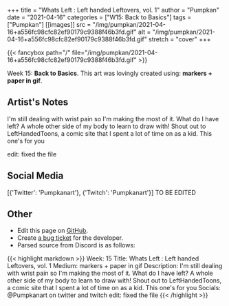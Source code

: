 +++
title =       "Whats Left : Left handed Leftovers, vol. 1"
author =      "Pumpkan"
date =        "2021-04-16"
categories =  ["W15: Back to Basics"]
tags =        ["Pumpkan"]
[[images]]
                      src = "/img/pumpkan/2021-04-16+a556fc98cfc82ef90179c9388f46b3fd.gif"
                      alt = "/img/pumpkan/2021-04-16+a556fc98cfc82ef90179c9388f46b3fd.gif"
                      stretch = "cover"
+++


{{< fancybox path="/" file="/img/pumpkan/2021-04-16+a556fc98cfc82ef90179c9388f46b3fd.gif" >}}


Week 15: **Back to Basics**. This art was lovingly created using: **markers + paper in gif**.

## Artist's Notes

I'm still dealing with wrist pain so I'm making the most of it. What do I have left? A whole other side of my body to learn to draw with! Shout out to LeftHandedToons, a comic site that I spent a lot of time on as a kid. This one's for you 

edit: fixed the file

## Social Media

[{'Twitter': 'Pumpkanart'}, {'Twitch': 'Pumpkanart'}] TO BE EDITED

## Other

- Edit this page on [GitHub](https://github.com/teaminkling/web-refresh/edit/main/blog/content/blog/pumpkan-week-15-2fdb.md).
- Create [a bug ticket](https://github.com/teaminkling/web-refresh/issues/new?assignees=&labels=bug&template=problem-report.md&title=) for the developer.
- Parsed source from Discord is as follows:

{{< highlight markdown >}}
Week: 15
Title: Whats Left : Left handed Leftovers, vol. 1
Medium: markers + paper in gif 
Description: I'm still dealing with wrist pain so I'm making the most of it. What do I have left? A whole other side of my body to learn to draw with! Shout out to LeftHandedToons, a comic site that I spent a lot of time on as a kid. This one's for you 
Socials: @Pumpkanart on twitter and twitch
edit: fixed the file
{{< /highlight >}}
